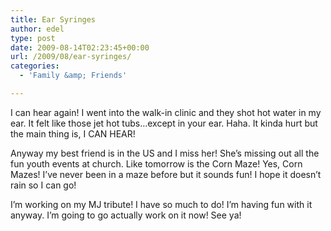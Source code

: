 ```yaml
---
title: Ear Syringes
author: edel
type: post
date: 2009-08-14T02:23:45+00:00
url: /2009/08/ear-syringes/
categories:
  - 'Family &amp; Friends'

---
```

I can hear again! I went into the walk-in clinic and they shot hot water in my ear. It felt like those jet hot tubs&#8230;except in your ear. Haha. It kinda hurt but the main thing is, I CAN HEAR!

Anyway my best friend is in the US and I miss her! She&#8217;s missing out all the fun youth events at church. Like tomorrow is the Corn Maze! Yes, Corn Mazes! I&#8217;ve never been in a maze before but it sounds fun! I hope it doesn&#8217;t rain so I can go!

I&#8217;m working on my MJ tribute! I have so much to do! I&#8217;m having fun with it anyway. I&#8217;m going to go actually work on it now! See ya!

<ol class="footnote">
</ol>